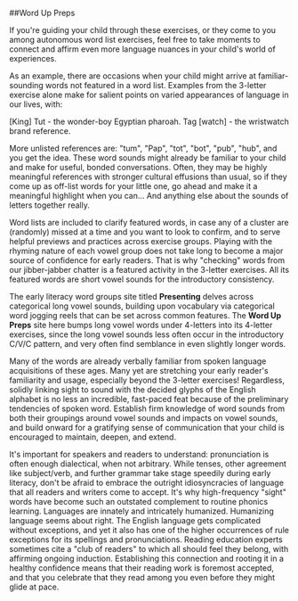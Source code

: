 ##Word Up Preps

If you're guiding your child through these exercises, or they come to you among autonomous word list exercises, feel free to take moments to connect and affirm even more language nuances in your child's world of experiences.

As an example, there are occasions when your child might arrive at familiar-sounding words not featured in a word list. Examples from the 3-letter exercise alone make for salient points on varied appearances of language in our lives, with:

[King] Tut - the wonder-boy Egyptian pharoah. 
Tag [watch] - the wristwatch brand reference.

More unlisted references are: "tum", "Pap", "tot", "bot", "pub", "hub", and you get the idea. These word sounds might already be familiar to your child and make for useful, bonded conversations. Often, they may be highly meaningful references with stronger cultural effusions than usual, so if they come up as off-list words for your little one, go ahead and make it a meaningful highlight when you can... And anything else about the sounds of letters together really. 

Word lists are included to clarify featured words, in case any of a cluster are (randomly) missed at a time and you want to look to confirm, and to serve helpful previews and practices across exercise groups. Playing with the rhyming nature of each vowel group does not take long to become a major source of confidence for early readers. That is why "checking" words from our jibber-jabber chatter is a featured activity in the 3-letter exercises. All its featured words are short vowel sounds for the introductory consistency. 

The early literacy word groups site titled **Presenting** delves across categorical long vowel sounds, building upon vocabulary via categorical word jogging reels that can be set across common features. The **Word Up Preps** site here bumps long vowel words under 4-letters into its 4-letter exercises, since the long vowel sounds less often occur in the introductory C/V/C pattern, and very often find semblance in even slightly longer words. 

Many of the words are already verbally familiar from spoken language acquisitions of these ages. Many yet are stretching your early reader's familiarity and usage, especially beyond the 3-letter exercises! Regardless, solidly linking sight to sound with the decided glyphs of the English alphabet is no less an incredible, fast-paced feat because of the preliminary tendencies of spoken word. Establish firm knowledge of word sounds from both their groupings around vowel sounds and impacts on vowel sounds, and build onward for a gratifying sense of communication that your child is encouraged to maintain, deepen, and extend.

It's important for speakers and readers to understand: pronunciation is often enough dialectical, when not arbitrary. While tenses, other agreement like subject/verb, and further grammar take stage speedily during early literacy, don't be afraid to embrace the outright idiosyncracies of language that all readers and writers come to accept. It's why high-frequency "sight" words have become such an outstated complement to routine phonics learning. Languages are innately and intricately humanized. Humanizing language seems about right. The English language gets complicated without exceptions, and yet it also has one of the higher occurrences of rule exceptions for its spellings and pronunciations. Reading education experts sometimes cite a "club of readers" to which all should feel they belong, with affirming ongoing induction. Establishing this connection and rooting it in a healthy confidence means that their reading work is foremost accepted, and that you celebrate that they read among you even before they might glide at pace. 
